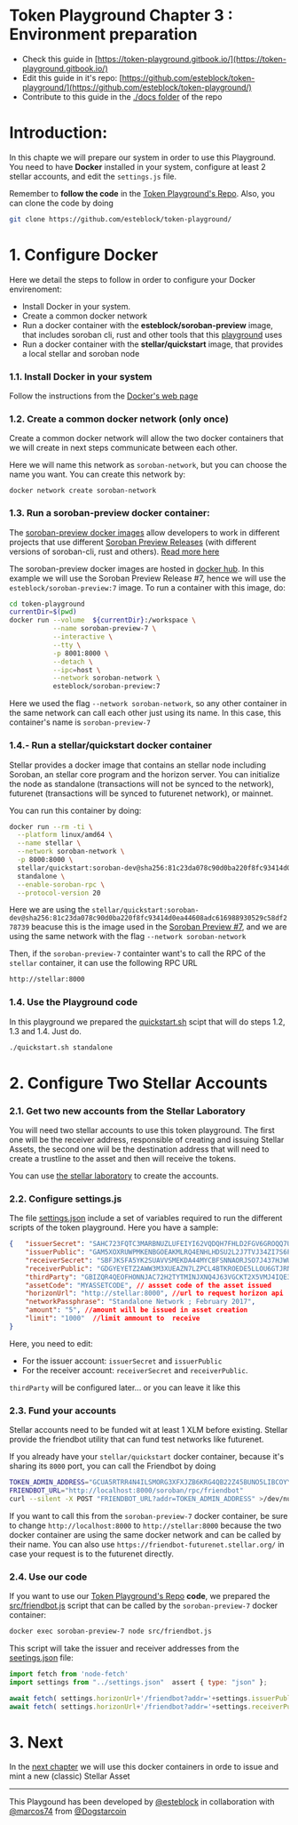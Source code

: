 # Token Playground Chapter 3 : Environment preparation

- Check this guide in [https://token-playground.gitbook.io/](https://token-playground.gitbook.io/)
- Edit this guide in it's repo: [https://github.com/esteblock/token-playground/](https://github.com/esteblock/token-playground/)
- Contribute to this guide in the [./docs folder](https://github.com/esteblock/token-playground/tree/main/docs) of the repo

# Introduction:
In this chapte we will prepare our system in order to use this Playground. You need to have **Docker** installed in  your system, configure at least 2 stellar accounts, and edit the `settings.js` file.

Remember to **follow the code** in the [Token Playground's Repo](https://github.com/esteblock/token-playground/). Also, you can clone the code by doing
```bash
git clone https://github.com/esteblock/token-playground/
```

# 1. Configure Docker

Here we detail the steps to follow in order to configure your Docker envirenoment:

-  Install Docker in your system. 
-  Create a common docker network 
-  Run a docker container with the **esteblock/soroban-preview** image, that includes soroban cli, rust and other tools that this [playground](https://github.com/esteblock/token-playground/) uses 
- Run a docker container with the **stellar/quickstart** image, that provides a local  stellar and soroban node

### 1.1. Install Docker in your system

Follow the instructions from the [Docker's web page](https://docs.docker.com/get-docker/)

### 1.2. Create a common docker network (only once) 

Create a common docker network will allow  the two docker containers that we will create in next steps communicate between each other.

Here we will name this network as `soroban-network`, but you can choose the name you want. You can create this network by: 

```
docker network create soroban-network
```

### 1.3. Run a soroban-preview docker container:


The [soroban-preview docker images](https://github.com/esteblock/soroban-preview-docker) allow developers to work in different projects that use different [Soroban Preview Releases](https://soroban.stellar.org/docs/reference/releases) (with different versions of soroban-cli, rust and others). [Read more here](https://dev.to/esteblock/docker-images-for-soroban-preview-releases-240d)
 
The soroban-preview docker images are hosted in [docker hub](https://hub.docker.com/r/esteblock/soroban-preview/tags). In this example we will use the Soroban Preview Release #7, hence we will use the `esteblock/soroban-preview:7` image. To run a container with this image, do:

```bash
cd token-playground
currentDir=$(pwd)
docker run --volume  ${currentDir}:/workspace \
           --name soroban-preview-7 \
           --interactive \
           --tty \
           -p 8001:8000 \
           --detach \
           --ipc=host \
           --network soroban-network \
           esteblock/soroban-preview:7
```

Here we used the flag `--network soroban-network`, so any other container in the same network can call each other just using its name. In this case, this container's name is `soroban-preview-7`

### 1.4.- Run a stellar/quickstart docker container

Stellar provides a docker image that contains an stellar node including Soroban, an stellar core program and the horizon server. You can initialize the node as standalone (transactions will not be synced to the network), futurenet (transactions will be synced to futurenet network), or mainnet.

You can run this container by doing:

```bash
docker run --rm -ti \
  --platform linux/amd64 \
  --name stellar \
  --network soroban-network \
  -p 8000:8000 \
  stellar/quickstart:soroban-dev@sha256:81c23da078c90d0ba220f8fc93414d0ea44608adc616988930529c58df278739 \
  standalone \
  --enable-soroban-rpc \
  --protocol-version 20 
```

Here we are using the `stellar/quickstart:soroban-dev@sha256:81c23da078c90d0ba220f8fc93414d0ea44608adc616988930529c58df278739` beacuse this is the image used in the [Soroban Preview #7](https://soroban.stellar.org/docs/reference/releases), and we are using the same network with the flag `--network soroban-network`

Then, if the `soroban-preview-7` containter want's to call the RPC of the `stellar` container, it can use the following RPC URL 
```bash
http://stellar:8000
``` 

### 1.4. Use the Playground code

In this playground we prepared the [quickstart.sh](https://github.com/esteblock/token-playground/blob/main/quickstart.sh) scipt that will do steps 1.2, 1.3 and 1.4. Just do.

```bash
./quickstart.sh standalone
```


# 2. Configure Two Stellar Accounts

### 2.1. Get two new accounts from the Stellar Laboratory

You will need two stellar accounts to use this token playground. The first one will be the receiver address, responsible of creating and issuing Stellar Assets,  the second one wiil be the destination address that will need to create a trustline to the asset and then will receive the tokens.

You can use [the stellar laboratory](https://laboratory.stellar.org/#account-creator?network=futurenet) to create the accounts. 

### 2.2. Configure settings.js

The file [settings.json](https://github.com/esteblock/token-playground/blob/main/settings.json) include a set of variables required to run the different scripts of the token playground. Here you have a sample: 

```json
{   "issuerSecret": "SAHC723FQTC3MARBNUZLUFEIYI62VQDQH7FHLD2FGV6GROQQ7ULMHQGH",   
    "issuerPublic": "GAM5XOXRUWPMKENBGOEAKMLRQ4ENHLHDSU2L2J7TVJ34ZI7S6PHMYIGI",    
    "receiverSecret": "SBFJKSFA5YK2SUAVVSMEKDA44MYCBFSNNAORJSO7J437HJWU6G7SGAVF",
    "receiverPublic": "GDGYEYETZ2AWW3M3XUEAZN7LZPCL4BTKROEDE5LLOU6GTJRNG4FX3IEQ",
    "thirdParty": "GBIZQR4QEOFHONNJAC72H2TYTMINJXNQ4J63VGCKT2X5VMJ4IQE3OWZM", 
    "assetCode": "MYASSETCODE", // assset code of the asset issued
    "horizonUrl": "http://stellar:8000", //url to request horizon api
    "networkPassphrase": "Standalone Network ; February 2017", 
    "amount": "5", //amount will be issued in asset creation
    "limit": "1000"  //limit ammount to  receive
}
```

Here, you need to edit:
- For the issuer account: `issuerSecret` and `issuerPublic`
- For the receiver account: `receiverSecret` and `receiverPublic`.

`thirdParty` will be configured later...  or  you can leave it like this


### 2.3. Fund your accounts

Stellar accounts need to be funded wit at least 1 XLM  before existing. Stellar provide the friendbot utility that can fund test networks like futurenet. 

If you already have your `stellar/quickstart` docker container, because it's sharing its `8000` port, you can call the Friendbot by doing

```bash
TOKEN_ADMIN_ADDRESS="GCUA5RTRR4N4ILSMORG3XFXJZB6KRG4QB22Z45BUNO5LIBCOYYPZ6TPZ"
FRIENDBOT_URL="http://localhost:8000/soroban/rpc/friendbot"
curl --silent -X POST "FRIENDBOT_URL?addr=TOKEN_ADMIN_ADDRESS" >/dev/null
```
If you want to call this from the `soroban-preview-7` docker container, be sure to change `http://localhost:8000` to `http://stellar:8000` because the  two docker container are using the same docker network and can be called by their name.  You can also use ```https://friendbot-futurenet.stellar.org/```  in case your request  is to the futurenet directly.  

### 2.4. Use our code

If you want to use our [Token Playground's Repo](https://github.com/esteblock/token-playground/) **code**, we prepared the [src/friendbot.js](https://github.com/esteblock/token-playground/blob/main/src/friendbot.js) script that can be called by the `soroban-preview-7` docker container:

```bash
docker exec soroban-preview-7 node src/friendbot.js
```

This script will take the issuer and receiver addresses from the [seetings.json](https://github.com/esteblock/token-playground/blob/main/settings.json) file:

```javascript
import fetch from 'node-fetch'
import settings from "../settings.json"  assert { type: "json" };

await fetch( settings.horizonUrl+'/friendbot?addr='+settings.issuerPublic, {method: 'POST'})
await fetch( settings.horizonUrl+'/friendbot?addr='+settings.receiverPublic, {method: 'POST'})
```

# 3. Next
In the [next chapter](4_issue_and_mint_asset_in_stellar.md)
 we will use this docker containers in orde to issue and mint a new (classic) Stellar Asset

___

This Playgound has been developed by [@esteblock](https://github.com/esteblock/) in collaboration with [@marcos74](https://github.com/marcos74) from [@Dogstarcoin](https://github.com/Dogstarcoin)